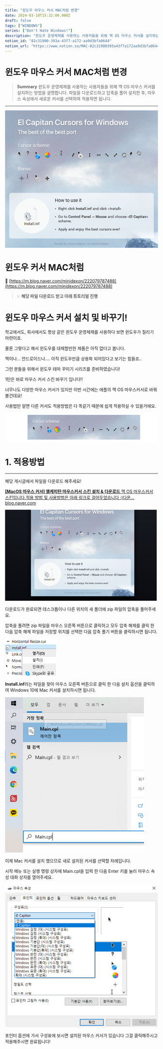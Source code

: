 ```yaml
---
title: "윈도우 마우스 커서 MAC처럼 변경"
date: 2024-03-10T15:32:00.000Z
draft: false
tags: ["WINDOWS"]
series: ["Don't Hate Windows!"]
description: "윈도우 운영체제를 사용하는 사용자들을 위해 맥 OS 마우스 커서를 설치하는 방법을 설명합니다. 파일을 다운로드하고 압축을 풀어 설치한 후, 마우스 속성에서 새로운 커서를 선택하여 적용하면 됩니다."
notion_id: "82c31900-393a-43f7-a172-aa9d3bfa0644"
notion_url: "https://www.notion.so/MAC-82c31900393a43f7a172aa9d3bfa0644"
---
```


# 윈도우 마우스 커서 MAC처럼 변경

> **Summary**
> 윈도우 운영체제를 사용하는 사용자들을 위해 맥 OS 마우스 커서를 설치하는 방법을 설명합니다. 파일을 다운로드하고 압축을 풀어 설치한 후, 마우스 속성에서 새로운 커서를 선택하여 적용하면 됩니다.

---

![Image](image_0ba9918139d4.png)

# 윈도우 커서 MAC처럼

🔗 [https://m.blog.naver.com/minidexon/222079787488](https://m.blog.naver.com/minidexon/222079787488)

> 💡 **해당 파일 다운로드 받고 아래 튜토리얼 진행**
>

# 윈도우 마우스 커서 설치 및 바꾸기!





학교에서도, 회사에서도 항상 같은 윈도우 운영체제를 사용하다 보면 윈도우가 질리기 마련이죠.

물론 그렇다고 해서 윈도우를 대체할만한 제품은 아직 없다고 봅니다.

맥이나... 안드로이드나.... 아직 윈도우만큼 상용화 되어있다고 보기는 힘들죠..



그런 분들을 위해서 윈도우 테마 꾸미기 시리즈를 준비하였습니다!



1탄은 바로 마우스 커서 스킨 바꾸기 입니다!!



너무나도 다양한 마우스 커서가 있지만 이번 시간에는 애플의 맥 OS 마우스커서로 바꿔볼건데요!



사용법만 알면 다른 커서도 적용방법은 다 똑같기 때문에 쉽게 적용하실 수 있을거에요.



![Image](image_b583c924a10c.png)







# 1. 적용방법

---

해당 게시글에서 파일을 다운로드 해주세요!



[**[MacOS 마우스 커서] 엘케피탄 마우스커서 스킨 설치 & 다운로드**](https://blog.naver.com/minidexon/222079790460)[
](https://blog.naver.com/minidexon/222079790460)[맥 OS 마우스커서 스킨입니다.적용 방법 및 사용방법은 아래 링크로 걸어두었습니다 :)다운...](https://blog.naver.com/minidexon/222079790460)[
](https://blog.naver.com/minidexon/222079790460)[blog.naver.com](https://blog.naver.com/minidexon/222079790460)

![Image](image_312f4e71ebfa.png)





다운로드가 완료되면 데스크톱이나 다른 위치의 새 폴더에 zip 파일의 압축을 풀어주세요.



압축을 풀려면 zip 파일을 마우스 오른쪽 버튼으로 클릭하고 모두 압축 해제를 클릭 한 다음 압축 해제 파일을 저장할 위치를 선택한 다음 압축 풀기 버튼을 클릭하시면 됩니다.



![Image](image_471a55f7ab8f.png)



**Install.inf**라는 파일을 찾아 마우스 오른쪽 버튼으로 클릭 한 다음 설치 옵션을 클릭하여 Windows 10에 Mac 커서를 설치하시면 됩니다.





![Image](image_dd3892fdd48f.png)



이제 Mac 커서를 설치 했으므로 새로 설치된 커서를 선택할 차례입니다.

시작 메뉴 또는 실행 명령 상자에 Main.cpl을 입력 한 다음 Enter 키를 눌러 마우스 속성 대화 상자를 열어주세요.



![Image](image_a936330d8bd4.png)



포인터 옵션에 가서 구성표에 보시면 설치된 마우스 커서가 있습니다 그걸 클릭해주시고 적용해주시면 완료됩니다!

